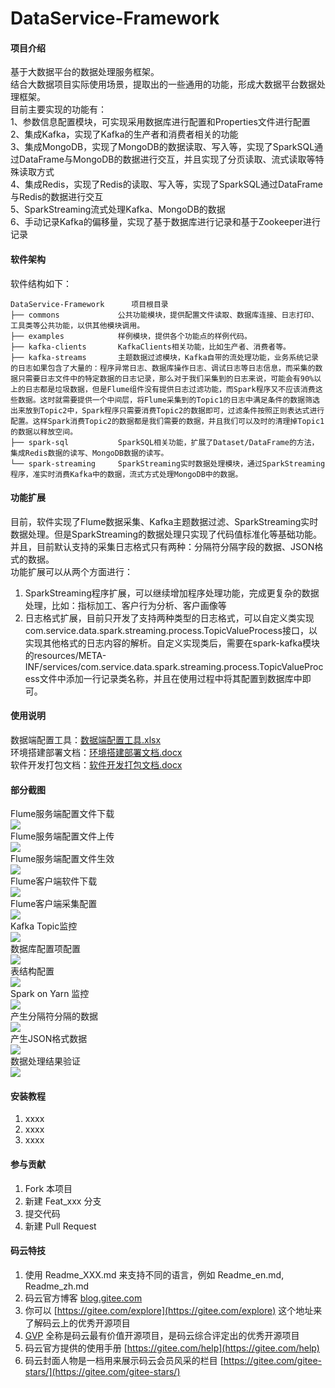 # DataService-Framework

#### 项目介绍
基于大数据平台的数据处理服务框架。  
结合大数据项目实际使用场景，提取出的一些通用的功能，形成大数据平台数据处理框架。  
目前主要实现的功能有：  
1、参数信息配置模块，可实现采用数据库进行配置和Properties文件进行配置  
2、集成Kafka，实现了Kafka的生产者和消费者相关的功能  
3、集成MongoDB，实现了MongoDB的数据读取、写入等，实现了SparkSQL通过DataFrame与MongoDB的数据进行交互，并且实现了分页读取、流式读取等特殊读取方式  
4、集成Redis，实现了Redis的读取、写入等，实现了SparkSQL通过DataFrame与Redis的数据进行交互  
5、SparkStreaming流式处理Kafka、MongoDB的数据  
6、手动记录Kafka的偏移量，实现了基于数据库进行记录和基于Zookeeper进行记录  

#### 软件架构
软件结构如下：  
```
DataService-Framework      项目根目录
├── commons             公共功能模块，提供配置文件读取、数据库连接、日志打印、工具类等公共功能，以供其他模块调用。  
├── examples            样例模块，提供各个功能点的样例代码。  
├── kafka-clients       KafkaClients相关功能，比如生产者、消费者等。
├── kafka-streams       主题数据过滤模块，Kafka自带的流处理功能，业务系统记录的日志如果包含了大量的：程序异常日志、数据库操作日志、调试日志等日志信息，而采集的数据只需要日志文件中的特定数据的日志记录，那么对于我们采集到的日志来说，可能会有90%以上的日志都是垃圾数据，但是Flume组件没有提供日志过滤功能，而Spark程序又不应该消费这些数据。这时就需要提供一个中间层，将Flume采集到的Topic1的日志中满足条件的数据筛选出来放到Topic2中，Spark程序只需要消费Topic2的数据即可，过滤条件按照正则表达式进行配置。这样Spark消费Topic2的数据都是我们需要的数据，并且我们可以及时的清理掉Topic1的数据以释放空间。
├── spark-sql           SparkSQL相关功能，扩展了Dataset/DataFrame的方法，集成Redis数据的读写、MongoDB数据的读写。  
└── spark-streaming     SparkStreaming实时数据处理模块，通过SparkStreaming程序，准实时消费Kafka中的数据，流式方式处理MongoDB中的数据。
```

#### 功能扩展
目前，软件实现了Flume数据采集、Kafka主题数据过滤、SparkStreaming实时数据处理。但是SparkStreaming的数据处理只实现了代码值标准化等基础功能。并且，目前默认支持的采集日志格式只有两种：分隔符分隔字段的数据、JSON格式的数据。  
功能扩展可以从两个方面进行：
1. SparkStreaming程序扩展，可以继续增加程序处理功能，完成更复杂的数据处理，比如：指标加工、客户行为分析、客户画像等
2. 日志格式扩展，目前只开发了支持两种类型的日志格式，可以自定义类实现com.service.data.spark.streaming.process.TopicValueProcess接口，以实现其他格式的日志内容的解析。自定义实现类后，需要在spark-kafka模块的resources/META-INF/services/com.service.data.spark.streaming.process.TopicValueProcess文件中添加一行记录类名称，并且在使用过程中将其配置到数据库中即可。

#### 使用说明
数据端配置工具：[数据端配置工具.xlsx](works/docs/%E6%95%B0%E6%8D%AE%E7%AB%AF%E9%85%8D%E7%BD%AE%E5%B7%A5%E5%85%B7.xlsx)  
环境搭建部署文档：[环境搭建部署文档.docx](works/docs/%E7%8E%AF%E5%A2%83%E6%90%AD%E5%BB%BA%E9%83%A8%E7%BD%B2%E6%96%87%E6%A1%A3.docx)  
软件开发打包文档：[软件开发打包文档.docx](works/docs/%E8%BD%AF%E4%BB%B6%E5%BC%80%E5%8F%91%E6%89%93%E5%8C%85%E6%96%87%E6%A1%A3.docx)  

#### 部分截图
Flume服务端配置文件下载  
![](works/images/007.png)  
Flume服务端配置文件上传  
![](works/images/008.png)  
Flume服务端配置文件生效  
![](works/images/012.png)  
Flume客户端软件下载  
![](works/images/003.png)  
Flume客户端采集配置  
![](works/images/013.png)  
Kafka Topic监控  
![](works/images/015.png)  
数据库配置项配置  
![](works/images/020.png)  
表结构配置  
![](works/images/022.png)  
Spark on Yarn 监控  
![](works/images/019.png)  
产生分隔符分隔的数据  
![](works/images/024.png)  
产生JSON格式数据  
![](works/images/025.png)  
数据处理结果验证  
![](works/images/026.png)  

#### 安装教程

1. xxxx
2. xxxx
3. xxxx

#### 参与贡献

1. Fork 本项目
2. 新建 Feat_xxx 分支
3. 提交代码
4. 新建 Pull Request


#### 码云特技

1. 使用 Readme\_XXX.md 来支持不同的语言，例如 Readme\_en.md, Readme\_zh.md
2. 码云官方博客 [blog.gitee.com](https://blog.gitee.com)
3. 你可以 [https://gitee.com/explore](https://gitee.com/explore) 这个地址来了解码云上的优秀开源项目
4. [GVP](https://gitee.com/gvp) 全称是码云最有价值开源项目，是码云综合评定出的优秀开源项目
5. 码云官方提供的使用手册 [https://gitee.com/help](https://gitee.com/help)
6. 码云封面人物是一档用来展示码云会员风采的栏目 [https://gitee.com/gitee-stars/](https://gitee.com/gitee-stars/)